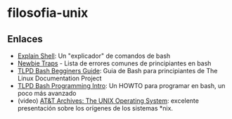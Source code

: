 # filosofia-unix

## Enlaces

* [Explain Shell](http://explainshell.com): Un "explicador" de comandos de bash
* [Newbie Traps](http://wiki.bash-hackers.org/scripting/newbie_traps) - Lista de errores comunes de principiantes en bash
* [TLPD Bash Begginers Guide](http://www.tldp.org/LDP/Bash-Beginners-Guide/html/): Guia de Bash para principiantes de The Linux Documentation Project
* [TLPD Bash Programming Intro](http://tldp.org/HOWTO/Bash-Prog-Intro-HOWTO.html#toc): Un HOWTO para programar en bash, un poco más avanzado
* (video) [AT&T Archives: The UNIX Operating System](https://www.youtube.com/watch?v=tc4ROCJYbm0): excelente presentación sobre los orígenes de los sistemas *nix.
	

